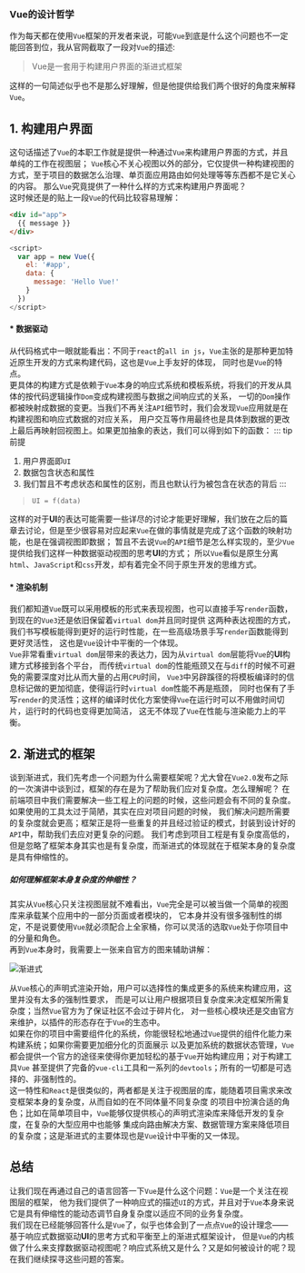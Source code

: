 ### Vue的设计哲学
作为每天都在使用`Vue`框架的开发者来说，可能`Vue`到底是什么这个问题也不一定能回答到位，我从官网截取了一段对`Vue`的描述: 

> Vue是一套用于构建用户界面的渐进式框架

这样的一句简述似乎也不是那么好理解，但是他提供给我们两个很好的角度来解释`Vue`。

## 1. 构建用户界面
这句话描述了`Vue`的本职工作就是提供一种通过`Vue`来构建用户界面的方式，并且单纯的工作在视图层；
`Vue`核心不关心视图以外的部分，它仅提供一种构建视图的方式，至于项目的数据怎么治理、单页面应用路由如何处理等等东西都不是它关心的内容。
那么`Vue`究竟提供了一种什么样的方式来构建用户界面呢？  
这时候还是的贴上一段`Vue`的代码比较容易理解：
```html
<div id="app">
  {{ message }}
</div>
```

```js
<script>
  var app = new Vue({
    el: '#app',
    data: {
      message: 'Hello Vue!'
    }
  })
</script>
```

#### * 数据驱动
从代码格式中一眼就能看出：不同于`react`的`all in js`，`Vue`主张的是那种更加特近原生开发的方式来构建代码，这也是`Vue`上手友好的体现，
同时也是`Vue`的特点。  
更具体的构建方式是依赖于`Vue`本身的响应式系统和模板系统，将我们的开发从具体的按代码逻辑操作`Dom`变成构建视图与数据之间响应式的关系，
一切的`Dom`操作都被映射成数据的变更。当我们不再关注`API`细节时，我们会发现`Vue`应用就是在构建视图和响应式数据的对应关系，
用户交互等作用最终也是具体到数据的更改上最后再映射回视图上。如果更加抽象的表达，我们可以得到如下的函数： 
::: tip 前提
1. 用户界面即`UI`  
2. 数据包含状态和属性  
3. 我们暂且不考虑状态和属性的区别，而且也默认行为被包含在状态的背后
:::
> `UI = f(data)`  

这样的对于**UI**的表达可能需要一些详尽的讨论才能更好理解，我们放在之后的篇章去讨论，但是至少很容易对应起来`Vue`在做的事情就是完成了这个函数的映射功能，也是在强调视图即数据；
暂且不去说`Vue`的`API`细节是怎么样实现的，至少`Vue`提供给我们这样一种数据驱动视图的思考**UI**的方式；
所以`Vue`看似是原生分离`html`、`JavaScript`和`css`开发，却有着完全不同于原生开发的思维方式。  

#### * 渲染机制
我们都知道`Vue`既可以采用模板的形式来表现视图，也可以直接手写`render`函数，到现在的`Vue3`还是依旧保留着`virtual dom`并且同时提供
这两种表达视图的方式，我们书写模板能得到更好的运行时性能，在一些高级场景手写`render`函数能得到更好灵活性，
这也是`Vue`设计中平衡的一个体现。  
`Vue`非常看重`virtual dom`层带来的表达力，因为从`virtual dom`层能将`Vue`的**UI**构建方式移接到各个平台，
而传统`virtual dom`的性能瓶颈又在与`diff`的时候不可避免的需要深度对比从而大量的占用`CPU`时间，
`Vue3`中另辟蹊径的将模板编译时的信息标记做的更加彻底，使得运行时`virtual dom`性能不再是瓶颈，
同时也保有了手写`render`的灵活性；这样的编译时优化方案使得`Vue`在运行时可以不用做时间切片，运行时的代码也变得更加简洁，
这无不体现了`Vue`在性能与渲染能力上的平衡。

## 2. 渐进式的框架
谈到渐进式，我们先考虑一个问题为什么需要框架呢？尤大曾在`Vue2.0`发布之际的一次演讲中谈到过，框架的存在是为了帮助我们应对复杂度。怎么理解呢？
在前端项目中我们需要解决一些工程上的问题的时候，这些问题会有不同的复杂度。如果使用的工具太过于简陋，其实在应对项目问题的时候，
我们解决问题所需要的复杂度就会更高；框架正是将一些重复的并且经过验证的模式，封装到设计好的`API`中，帮助我们去应对更复杂的问题。
我们考虑到项目工程是有复杂度高低的，但是忽略了框架本身其实也是有复杂度，而渐进式的体现就在于框架本身的复杂度是具有伸缩性的。  
##### 如何理解框架本身复杂度的伸缩性？
其实从`Vue`核心只关注视图层就不难看出，`Vue`完全是可以被当做一个简单的视图库来承载某个应用中的一部分页面或者模块的，
它本身并没有很多强制性的绑定，不是说要使用`Vue`就必须配合上全家桶，你可以灵活的选取`Vue`处于你项目中的分量和角色。  
再到`Vue`本身时，我需要上一张来自官方的图来辅助讲解：

![渐进式](/vue3-analysis/idea/progress-vue.png)

从`Vue`核心的声明式渲染开始，用户可以选择性的集成更多的系统来构建应用，这里并没有太多的强制性要求，
而是可以让用户根据项目复杂度来决定框架所需复杂度；当然`Vue`官方为了保证社区不会过于碎片化，
对一些核心模块还是交由官方来维护，以插件的形态存在于`Vue`的生态中。  
如果在你的项目中需要组件化的系统，你能很轻松地通过`Vue`提供的组件化能力来构建系统；如果你需要更加细分化的页面展示
以及更加系统的数据状态管理，`Vue`都会提供一个官方的途径来使得你更加轻松的基于`Vue`开始构建应用；对于构建工具`Vue`
甚至提供了完备的`vue-cli`工具和一系列的`devtools`；所有的一切都是可选择的、非强制性的。  
这一特性和`React`是很类似的，两者都是关注于视图层的库，能随着项目需求来改变框架本身的复杂度，从而自如的在不同体量不同复杂度
的项目中扮演合适的角色；比如在简单项目中，`Vue`能够仅提供核心的声明式渲染库来降低开发的复杂度，在复杂的大型应用中也能够
集成向路由解决方案、数据管理方案来降低项目的复杂度；这是渐进式的主要体现也是`Vue`设计中平衡的又一体现。

## 总结
让我们现在再通过自己的语言回答一下`Vue`是什么这个问题：`Vue`是一个关注在视图层的框架，
他为我们提供了一种响应式的描述`UI`的方式，并且对于`Vue`本身来说它是具有伸缩性的能动态调节自身复杂度以适应不同的业务复杂度。  
我们现在已经能够回答什么是`Vue`了，似乎也体会到了一点点`Vue`的设计理念——基于响应式数据驱动**UI**的思考方式和平衡至上的渐进式框架设计，
但是`Vue`的内核做了什么来支撑数据驱动视图呢？响应式系统又是什么？又是如何被设计的呢？现在我们继续探寻这些问题的答案。
